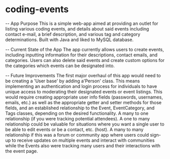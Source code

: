 # coding-events

-- App Purpose 
This is a simple web-app aimed at providing an outlet for listing various coding events,
and details about said events including contact e-mail, a brief description, and various
tag and category determinations. Built with Java and liked to MySQL database.

-- Current State of the App
The app currently allows users to create events, including inputting information for their
descriptions, contact emails, and categories. Users can also delete said events and create
custom options for the categories which events can be designated into.

-- Future Improvements
The first major overhaul of this app would need to be creating a 'User base' by adding a'Person'
class. This means implementing an authentication and login process for individuals to have
unique access to moderating their designated events or event listings. This would require creating
appropriate user info fields (passwords, usernames, emails, etc.) as well as the appropriate
getter and setter methods for those fields, and an established relationship to the Event, 
EventCategory, and Tags classes, depending on the desired functionality. A many to one relationship 
(if you were tracking potential attendees). A one to many relationship could be valuable for 
situations where you want a single user to be able to edit events or be a contact, etc. (host). A
many to many relationship if this was a forum or community app where users could sign-up to
receive updates on multiple events and interact with communities while the Events also were tracking
many users and their interactions with the event page.
